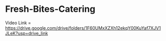 # Fresh-Bites-Catering

Video Link = https://drive.google.com/drive/folders/1F60UMxXZXh12ekqY00KuYaf7XJV1JLeK?usp=drive_link
